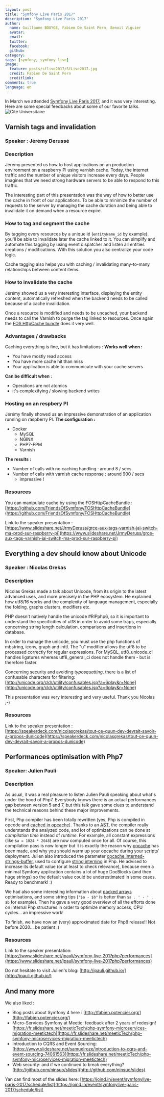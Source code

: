 ```yaml
---
layout: post
title: "Symfony Live Paris 2017"
description: "Symfony Live Paris 2017"
author:
  name: Guillaume BOUYGE, Fabien De Saint Pern, Benoit Viguier
  avatar:
  email:
  twitter:
  facebook:
  github:
category:
tags: [symfony, symfony live]
image:
  feature: posts/sflive2017/SfLive2017.jpg
  credit: Fabien De Saint Pern
  creditlink:
comments: true
language: en
---
```


In March we attended [Symfony Live Paris 2017](http://paris2017.live.symfony.com/speakers), and it was very interesting.
Here are some special feedbacks about some of our favorite talks.
![Cité Universitaire](/images/posts/sflive2017/CitéUniversitaire.jpg)

## Varnish tags and invalidation
### Speaker : Jérémy Derussé
### Description
Jérémy presented us how to host applications on an production environment on a raspberry PI using varnish cache.
Today, the internet traffic and the number of unique visitors increase every days.
People imagines that we need strong hardware servers to be able to respond to this traffic.

The interesting part of this presentation was the way of how to better use the cache in front of our applications.
To be able to minimize the number of requests to the server by managing the cache duration
and being able to invalidate it on demand when a resource expire.

### How to tag and segment the cache
By tagging every resources by a unique id (`entityName_id` by example), you'll be able to invalidate later the cache linked to it.
You can simplify and automate this tagging by using event dispatcher and listen all entities creations / modifications. With
this solution you also centralize your code logic.

Cache tagging also helps you with caching / invalidating many-to-many relationships between content items.

### How to invalidate the cache
Jérémy showed us a very interesting interface, displaying the entity content, automatically refreshed when the backend needs to be called because of a cache invalidation.

Once a resource is modified and needs to be uncached, your backend needs to call the Varnish to purge the tag linked to
resources. Once again the [FOS HttpCache bundle](http://foshttpcachebundle.readthedocs.io/en/latest/reference/tag-handler.html) does it very well.

### Advantages / drawbacks 
Caching everything is fine, but it has limitations :
**Works well when :**
* You have mostly read access
* You have more cache hit than miss
* Your application is able to communicate with your cache servers

**Can be difficult when :**
* Operations are not atomics
* it's complexifying / slowing backend writes 

### Hosting on an respbery PI
Jérémy finally showed us an impressive demonstration of an application running on raspberry PI.
**The configuration :** 
* Docker
    * MySQL
    * NGINX
    * PHP7-FPM
    * Varnish
    
**The results :**
* Number of calls with no caching handling : around 8 / secs
* Number of calls with varnish cache response : around 900 / secs
    * impressive !

### Resources
You can manipulate cache by using the FOSHttpCacheBundle : [https://github.com/FriendsOfSymfony/FOSHttpCacheBundle](https://github.com/FriendsOfSymfony/FOSHttpCacheBundle)

Link to the speaker presentation : [https://www.slideshare.net/JrmyDeruss/grce-aux-tags-varnish-jai-switch-ma-prod-sur-raspberry-pi](https://www.slideshare.net/JrmyDeruss/grce-aux-tags-varnish-jai-switch-ma-prod-sur-raspberry-pi)

## Everything a dev should know about Unicode
### Speaker : Nicolas Grekas
### Description

Nicolas Grekas made a talk about Unicode, from its origin to the latest advanced uses, and more precisely in the PHP ecosystem. He explained how utf8/16 works and the complexity of language management, especially the folding, graphs clusters, modifiers etc.

PHP doesn't natively handle the unicode #RIPphp6, so it is important to understand the specificities of utf8 in order to avoid some traps, especially concerning string length calculation, comparisons and insertions in database.

In order to manage the unicode, you must use the php functions of mbstring, iconv, graph and inttl. The "u" modifier allows the utf8 to be processed correctly for regular expressions. For MySQL, utf8_unicode_ci handles ligatures whereas utf8_general_ci does not handle them - but is therefore faster.

Concerning security and avoiding *typosquatting*, there is a list of confusable characters for filtering: [http://unicode.org/cldr/utility/confusables.jsp?a=6play&r=None](http://unicode.org/cldr/utility/confusables.jsp?a=6play&r=None)

This presentation was very interesting and very useful. Thank you Nicolas ;-)

### Resources
Link to the speaker presentation : [https://speakerdeck.com/nicolasgrekas/tout-ce-quun-dev-devrait-savoir-a-propos-dunicode](https://speakerdeck.com/nicolasgrekas/tout-ce-quun-dev-devrait-savoir-a-propos-dunicode)

## Performances optimisation with Php7
### Speaker: Julien Pauli
### Description

As usual, it was a real pleasure to listen Julien Pauli speaking about what's under the hood of Php7.
Everybody knows there is an actual performances gap between version 5 and 7, but this talk gave some clues to understand the technical reasons behind these major improvements.

First, Php compiler has been totally rewritten (yes, Php is compiled in opcode and [cached in opcache](http://php.net/manual/en/intro.opcache.php)).
Thanks to an [AST](https://en.wikipedia.org/wiki/Abstract_syntax_tree), the compiler really understands the analyzed code,
and lot of optimizations can be done at *compilation time* instead of *runtime*.
For example, all constant expressions (like `$a = 1024 * 2048`) are now computed once for all.
Of course, this compilation pass is now longer but it is exactly the reason why [opcache](http://php.net/manual/en/intro.opcache.php)
has been made, and why you should warm up your opcache during your scripts' deployment.
Julien also introduced the parameter [opcache.interned-strings-buffer](http://php.net/manual/en/opcache.configuration.php#ini.opcache.interned-strings-buffer),
used to configure [string interning](https://en.wikipedia.org/wiki/String_interning) in Php.
He advised to increase its default value (or at least to check relevance),
because even a minimal Symfony application contains a lot of huge DocBlocks (and then huge strings) so the default
value could be underestimated in some cases. Ready to benchmark! :)

We had also some interesting information about [packed arrays](https://blog.blackfire.io/php-7-performance-improvements-packed-arrays.html) optimisations,
and some string tips (`"$a - $b"` is better than `$a . ' - ' . $b` for example).
Then he gave a very good overview of all the efforts done on internal Php structures in order to optimize memory access,
CPU cycles… an impressive work!

To finish, we have now an (very) approximated date for Php8 release!! Not before 2020… be patient :)

### Resources

Link to the speaker presentation: [https://www.slideshare.net/jpauli/symfony-live-2017php7performances](https://www.slideshare.net/jpauli/symfony-live-2017php7performances)

Do not hesitate to visit Julien's blog: [http://jpauli.github.io/](http://jpauli.github.io/)

## And many more

We also liked :

* Blog posts about Symfony 4 here : [http://fabien.potencier.org/](http://fabien.potencier.org/)
* Micro-Services Symfony at Meetic: feedback after 2 years of redesign! [https://fr.slideshare.net/meeticTech/php-symfony-microservices-migration-meetictech](https://fr.slideshare.net/meeticTech/php-symfony-microservices-migration-meetictech)
* Introduction to CQRS and Event Sourcing: [https://www.slideshare.net/samuelroze/introduction-to-cqrs-and-event-sourcing-74061563](https://fr.slideshare.net/meeticTech/php-symfony-microservices-migration-meetictech)
* Web security: and if we continued to break everything? [http://github.com/ninsuo/slides](http://github.com/ninsuo/slides)

Yan can find most of the slides here: [https://joind.in/event/symfonylive-paris-2017/schedule/list](https://joind.in/event/symfonylive-paris-2017/schedule/list)
